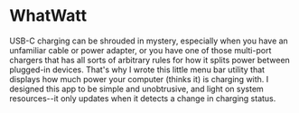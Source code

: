 # WhatWatt
USB-C charging can be shrouded in mystery, especially when you have an unfamiliar cable or power adapter, or you have one of those multi-port chargers that has all sorts of arbitrary rules for how it splits power between plugged-in devices. That's why I wrote this little menu bar utility that displays how much power your computer (thinks it) is charging with. I designed this app to be simple and unobtrusive, and light on system resources--it only updates when it detects a change in charging status. 
